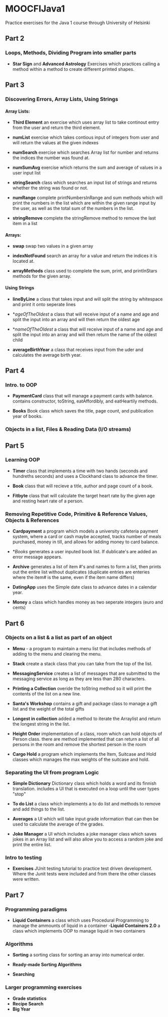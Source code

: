 # MOOCFIJava1
Practice exercises for the Java 1 course through University of Helsinki

## Part 2
### Loops, Methods, Dividing Program into smaller parts
- **Star Sign** and **Advanced Astrology** Exercises which practices calling a method within a method to create different printed shapes. 

## Part 3
### Discovering Errors, Array Lists, Using Strings

#### Array Lists: 

- **Third Element** an exercise which uses array list to take continout entry from the user and return the third element.

- **numList** exercise which takes contious input of integers from user and will return the values at the given indexes 

- **numSearch** exercise which searches Array list for number and returns the indices the number was found at.

- **numSumAvg** exercise which returns the sum and average of values in a user input list

- **stringSearch** class which searches an input list of strings and returns whether the string was found or not.

- **numRange** complete printNumbersInRange and sum methods which will print the numbers in the list which are within the given range input by the user, as well as the total sum of the numbers in the list.

- **stringRemove** complete the stringRemove method to remove the last item in a list

#### Arrays: 
- **swap** swap two values in a given array

- **indexNotFound** search an array for a value and return the indices it is located at.

- **arrayMethods** class used to complete the sum, print, and printInStars methods for the given array.

#### Using Strings
- **lineByLine** a class that takes input and will split the string by whitespace and print it onto seperate lines

- **ageOfTheOldest* a class that will receive input of a name and age and split the input into an array and will then return the oldest age

- **nameOfTheOldest* a class that will receive input of a name and age and split the input into an array and will then return the name of the oldest child

- **averageBirthYear** a class that receives input from the uder and calculates the average birth year. 

## Part 4
### Intro. to OOP

- **PaymentCard** class that will manage a payment cards with balance.  contains constructor, toString, eatAffordibly, and eatHeartily methods. 

- **Books** Book class which saves the title, page count, and publication year of books. 

### Objects in a list, Files & Reading Data (I/O streams)

## Part 5
### Learning OOP 

- **Timer** class that implements a time with two hands (seconds and hundreths seconds) and uses a Clockhand class to advance the timer. 

- **Book** class that will recieve a title, author and page count of a book. 

- **Fitbyte** class that will calculate the target heart rate by the given age and resting heart rate of a person. 

### Removing Repetitive Code, Primitive & Reference Values, Objects & References

- **Cardpayment** a program which models a university cafeteria payment system, where a card or cash maybe accepted, tracks number of meals purchased, money in till, and allows for adding money to card balance.

- **Books* generates a user inputed book list. If dublicate's are added an error message appears.

- **Archive** generates a list of item #'s and names to form a list, then prints out the entire list without duplicates (duplicate entries are enteries where the item# is the same, even if the item name differs)


- **DatingApp** uses the Simple date class to advance dates in a calendar year. 

- **Money** a class which handles money as two seperate integers (euro and cents) 


## Part 6
### Objects on a list & a list as part of an object 
- **Menu** - a program to maintain a menu list that includes methods of adding to the menu and clearing the menu.

- **Stack** create a stack class that you can take from the top of the list. 

- **MessagingService**  creates a list of messages that are submitted to the messaging service as long as they are less than 280 characters. 

- **Printing a Collection** overide the toString method so it will print the contents of the list on a new line.

- **Santa's Workshop** contains a gift and package class to manage a gift list and the weight of the total gifts

- **Longest in collection** added a method to iterate the Arraylist and return the longest string in the list. 

- **Height Order** implementation of a class, room which can hold objects of Person class. there are method implemented that can return a list of all persons in the room and remove the shortest person in the room  

- **Cargo Hold** a program which implements the Item, Suitcase and Hold classes which manages the max weights of the suitcase and hold. 

### Separating the UI from program Logic 
- **Simple Dictionary** Dictionary class which holds a word and its finnish translation. includes a UI that is executed on a loop until the user types "stop"

- **To do List**  a class which implements a to do list and methods to remove and add things to the list. 

- **Averages** a UI which will take input grade information that can then be used to calculate the average of the grades.


- **Joke Manager** a UI which includes a joke manager class which saves jokes in an Array list and will also allow you to access a random joke and print the entire list. 

### Intro to testing

- **Exercises** JUnit testing tutorial to practice test driven development. Where the Junit tests were included and from there the other classes were written. 


## Part 7

### Programming paradigms 
- **Liquid Containers** a class which uses Procedural Programming to manage the ammounts of liquid in a container
-**Liquid Containers 2.0** a class which implements OOP to manage liquid in two containers

### Algorithms 
- **Sorting** a sorting class for sorting an array into numerical order.

- **Ready-made Sorting Algorithms**
- **Searching**

### Larger programming exercises
- **Grade statistics**
- **Recipe Search**
- **Big Year**

